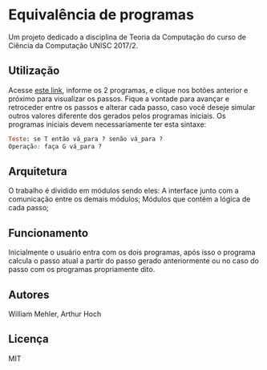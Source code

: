 # Equivalência de programas
Um projeto dedicado a disciplina de Teoria da Computação do curso de Ciência da Computação UNISC 2017/2.

## Utilização
Acesse <a href="http://arthurhoch.github.io/equivalence-of-programs">este link</a>, informe os 2 programas, e clique nos botões anterior e próximo para visualizar os passos. Fique a vontade para avançar e retroceder entre os passos e alterar cada passo, caso você deseje simular outros valores diferente dos gerados pelos programas iniciais.
Os programas iniciais devem necessariamente ter esta sintaxe:
```ruby
Teste: se T então vá_para ? senão vá_para ? 
Operação: faça G vá_para ?
```
## Arquitetura
O trabalho é dividido em módulos sendo eles:
A interface junto com a comunicação entre os demais módulos;
Módulos que contém a lógica de cada passo;
## Funcionamento
Inicialmente o usuário entra com os dois programas, após isso o programa calcula o passo atual a partir do passo gerado anteriormente ou no caso do passo com os programas propriamente dito. 
## Autores
William Mehler, Arthur Hoch

## Licença
MIT
